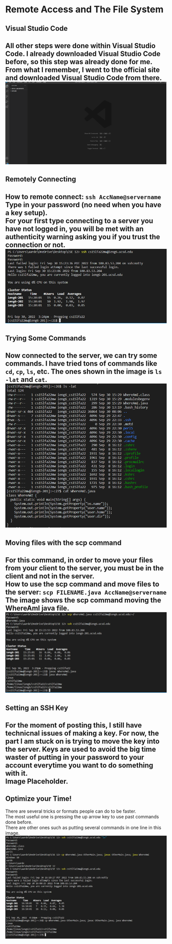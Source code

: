 
# Remote Access and The File System #  
## Visual Studio Code ##  
All other steps were done within Visual Studio Code. I already downloaded Visual Studio Code before, so this step was already done for me. From what I remember, I went to the official site and downloaded Visual Studio Code from there.  
![Image](visualstudiocodelab.PNG)  
---  

## Remotely Connecting ##
How to remote connect: ```ssh AccName@servername```    
Type in your password (no need when you have a key setup).  
**For your first type connecting to a server you have not logged in, you will be met with an authenticity warning asking you if you trust the connection or not.**  
![Image](remoteconnectlab1.PNG)  
---  
## Trying Some Commands ##  
Now connected to the server, we can try some commands.
I have tried tons of commands like ```cd```, ```cp```, ```ls```, etc. The ones shown in the image is ```ls -lat``` and ```cat```.  
![Image](tryingcommandslab1clear.PNG)  
---  
## Moving files with the scp command ##
For this command, in order to move your files from your client to the server, you must be in the client and **not in the server.**  
How to use the scp command and move files to the server: ```scp FILENAME.java AccName@servername```  
The image shows the scp command moving the WhereAmI java file.  
![Image](movingfilestoserverlab1.PNG)
---  
## Setting an SSH Key ##  
For the moment of posting this, I still have technicnal issues of making a key.
For now, the part I am stuck on is trying to move the key into the server. 
Keys are used to avoid the big time waster of putting in your password to your account everytime you want to do something with it.  
Image Placeholder.  
---  
## Optimize your Time! ##
There are several tricks or formats people can do to be faster.  
The most useful one is pressing the up arrow key to use past commands done before.  
There are other ones such as putting several commands in one line in this image.  
![Image](pleasantremotelab1.PNG)   
